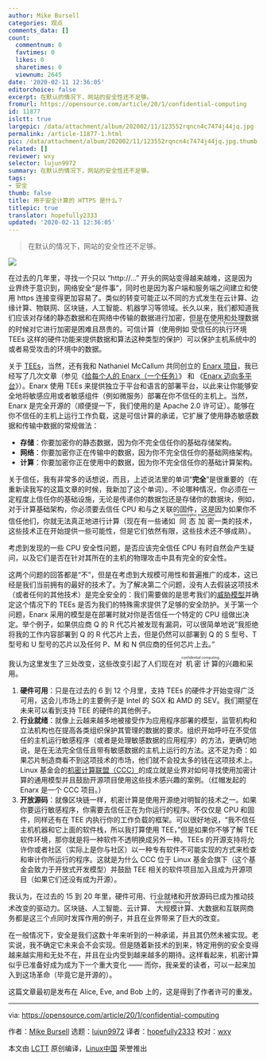 ```yaml
---
author: Mike Bursell
categories: 观点
comments_data: []
count:
  commentnum: 0
  favtimes: 0
  likes: 0
  sharetimes: 0
  viewnum: 2645
date: '2020-02-11 12:36:05'
editorchoice: false
excerpt: 在默认的情况下，网站的安全性还不足够。
fromurl: https://opensource.com/article/20/1/confidential-computing
id: 11877
islctt: true
largepic: /data/attachment/album/202002/11/123552rqncn4c7474j44jq.jpg
permalink: /article-11877-1.html
pic: /data/attachment/album/202002/11/123552rqncn4c7474j44jq.jpg.thumb.jpg
related: []
reviewer: wxy
selector: lujun9972
summary: 在默认的情况下，网站的安全性还不足够。
tags:
- 安全
thumb: false
title: 用于安全计算的 HTTPS 是什么？
titlepic: true
translator: hopefully2333
updated: '2020-02-11 12:36:05'
---
```



> 
> 在默认的情况下，网站的安全性还不足够。
> 
> 
> 


![](/data/attachment/album/202002/11/123552rqncn4c7474j44jq.jpg)


在过去的几年里，寻找一个只以 “http://…” 开头的网站变得越来越难，这是因为业界终于意识到，网络安全“是件事”，同时也是因为客户端和服务端之间建立和使用 https 连接变得更加容易了。类似的转变可能正以不同的方式发生在云计算、边缘计算、物联网、区块链，人工智能、机器学习等领域。长久以来，我们都知道我们应该对存储的静态数据和在网络中传输的数据进行加密，但是在使用和处理数据的时候对它进行加密是困难且昂贵的。可信计算（使用例如<ruby> 受信任的执行环境 <rt>  Trusted Execution Environments </rt></ruby> TEEs 这样的硬件功能来提供数据和算法这种类型的保护）可以保护主机系统中的或者易受攻击的环境中的数据。


关于 [TEEs](https://aliceevebob.com/2019/02/26/oh-how-i-love-my-tee-or-do-i/)，当然，还有我和 Nathaniel McCallum 共同创立的 [Enarx 项目](https://enarx.io/)，我已经写了几次文章（参见《[给每个人的 Enarx（一个任务）](https://aliceevebob.com/2019/08/20/enarx-for-everyone-a-quest/)》 和 《[Enarx 迈向多平台](https://aliceevebob.com/2019/10/29/enarx-goes-multi-platform/)》）。Enarx 使用 TEEs 来提供独立于平台和语言的部署平台，以此来让你能够安全地将敏感应用或者敏感组件（例如微服务）部署在你不信任的主机上。当然，Enarx 是完全开源的（顺便提一下，我们使用的是 Apache 2.0 许可证）。能够在你不信任的主机上运行工作负载，这是可信计算的承诺，它扩展了使用静态敏感数据和传输中数据的常规做法：


* **存储**：你要加密你的静态数据，因为你不完全信任你的基础存储架构。
* **网络**：你要加密你正在传输中的数据，因为你不完全信任你的基础网络架构。
* **计算**：你要加密你正在使用中的数据，因为你不完全信任你的基础计算架构。


关于信任，我有非常多的话想说，而且，上述说法里的单词“**完全**”是很重要的（在重新读我写的这篇文章的时候，我新加了这个单词）。不论哪种情况，你必须在一定程度上信任你的基础设施，无论是传递你的数据包还是存储你的数据块，例如，对于计算基础架构，你必须要去信任 CPU 和与之关联的固件，这是因为如果你不信任他们，你就无法真正地进行计算（现在有一些诸如<ruby> 同态加密 <rt>  homomorphic encryption </rt></ruby>一类的技术，这些技术正在开始提供一些可能性，但是它们依然有限，这些技术还不够成熟）。


考虑到发现的一些 CPU 安全性问题，是否应该完全信任 CPU 有时自然会产生疑问，以及它们是否在针对其所在的主机的物理攻击中具有完全的安全性。


这两个问题的回答都是“不”，但是在考虑到大规模可用性和普遍推广的成本，这已经是我们当前拥有的最好的技术了。为了解决第二个问题，没有人去假装这项技术（或者任何的其他技术）是完全安全的：我们需要做的是思考我们的[威胁模型](https://aliceevebob.com/2018/02/20/there-are-no-absolutes-in-security/)并确定这个情况下的 TEEs 是否为我们的特殊需求提供了足够的安全防护。关于第一个问题，Enarx 采用的模型是在部署时就对你是否信任一个特定的 CPU 组做出决定。举个例子，如果供应商 Q 的 R 代芯片被发现有漏洞，可以很简单地说“我拒绝将我的工作内容部署到 Q 的 R 代芯片上去，但是仍然可以部署到 Q 的 S 型号、T 型号和 U 型号的芯片以及任何 P、M 和 N 供应商的任何芯片上去。”


我认为这里发生了三处改变，这些改变引起了人们现在对<ruby> 机密计算 <rt>  confidential computing </rt></ruby>的兴趣和采用。


1. **硬件可用**：只是在过去的 6 到 12 个月里，支持 TEEs 的硬件才开始变得广泛可用，这会儿市场上的主要例子是 Intel 的 SGX 和 AMD 的 SEV。我们期望在未来可以看到支持 TEE 的硬件的其他例子。
2. **行业就绪**：就像上云越来越多地被接受作为应用程序部署的模型，监管机构和立法机构也在提高各类组织保护其管理的数据的要求。组织开始呼吁在不受信任的主机运行敏感程序（或者是处理敏感数据的应用程序）的方法，更确切地说，是在无法完全信任且带有敏感数据的主机上运行的方法。这不足为奇：如果芯片制造商看不到这项技术的市场，他们就不会投太多的钱在这项技术上。Linux 基金会的[机密计算联盟（CCC）](https://confidentialcomputing.io/)的成立就是业界对如何寻找使用加密计算的通用模型并且鼓励开源项目使用这些技术感兴趣的案例。（红帽发起的 Enarx 是一个 CCC 项目。）
3. **开放源码**：就像区块链一样，机密计算是使用开源绝对明智的技术之一。如果你要运行敏感程序，你需要去信任正在为你运行的程序。不仅仅是 CPU 和固件，同样还有在 TEE 内执行你的工作负载的框架。可以很好地说，“我不信任主机机器和它上面的软件栈，所以我打算使用 TEE，”但是如果你不够了解 TEE 软件环境，那你就是将一种软件不透明换成另外一种。TEEs 的开源支持将允许你或者社区（实际上是你与社区）以一种专有软件不可能实现的方式来检查和审计你所运行的程序。这就是为什么 CCC 位于 Linux 基金会旗下（这个基金会致力于开放式开发模型）并鼓励 TEE 相关的软件项目加入且成为开源项目（如果它们还没有成为开源）。


我认为，在过去的 15 到 20 年里，硬件可用、行业就绪和开放源码已成为推动技术改变的驱动力。区块链、人工智能、云计算、<ruby> 大规模计算 <rt>  webscale computing </rt></ruby>、大数据和互联网商务都是这三个点同时发挥作用的例子，并且在业界带来了巨大的改变。


在一般情况下，安全是我们这数十年来听到的一种承诺，并且其仍然未被实现。老实说，我不确定它未来会不会实现。但是随着新技术的到来，特定用例的安全变得越来越实用和无处不在，并且在业内受到越来越多的期待。这样看起来，机密计算似乎已准备好成为成为下一个重大变化 —— 而你，我亲爱的读者，可以一起来加入到这场革命（毕竟它是开源的）。


这篇文章最初是发布在 Alice, Eve, and Bob 上的，这是得到了作者许可的重发。




---


via: <https://opensource.com/article/20/1/confidential-computing>


作者：[Mike Bursell](https://opensource.com/users/mikecamel) 选题：[lujun9972](https://github.com/lujun9972) 译者：[hopefully2333](https://github.com/hopefully2333) 校对：[wxy](https://github.com/wxy)


本文由 [LCTT](https://github.com/LCTT/TranslateProject) 原创编译，[Linux中国](https://linux.cn/) 荣誉推出